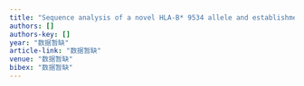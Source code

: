 ```yaml
---
title: "Sequence analysis of a novel HLA-B* 9534 allele and establishment of group specific primers polymerase chain reaction method"
authors: []
authors-key: []
year: "数据暂缺"
article-link: "数据暂缺"
venue: "数据暂缺"
bibex: "数据暂缺"
---
```

